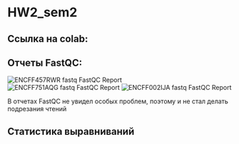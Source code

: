 # HW2_sem2
## Cсылка на colab: 



## Отчеты FastQC:

![ENCFF457RWR fastq FastQC Report](https://user-images.githubusercontent.com/115037034/222515267-41966491-d960-4981-a67c-d5f433f9f24f.png)
![ENCFF751AQG fastq FastQC Report](https://user-images.githubusercontent.com/115037034/222515285-7e28854b-c2c9-4768-b49f-3469e63f642f.png)
![ENCFF002IJA fastq FastQC Report](https://user-images.githubusercontent.com/115037034/222515298-4124e787-1a75-4a06-b862-bae0bea10dfc.png)

В отчетах FastQC не увидел особых проблем, поэтому и не стал делать подрезания чтений

## Статистика выравниваний

